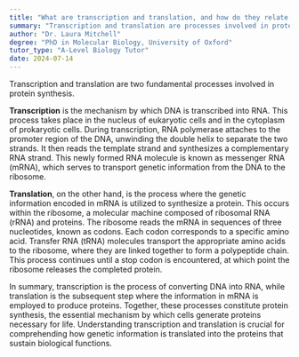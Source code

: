 ```yaml
---
title: "What are transcription and translation, and how do they relate to protein synthesis?"
summary: "Transcription and translation are processes involved in protein synthesis."
author: "Dr. Laura Mitchell"
degree: "PhD in Molecular Biology, University of Oxford"
tutor_type: "A-Level Biology Tutor"
date: 2024-07-14
---
```


Transcription and translation are two fundamental processes involved in protein synthesis.

**Transcription** is the mechanism by which DNA is transcribed into RNA. This process takes place in the nucleus of eukaryotic cells and in the cytoplasm of prokaryotic cells. During transcription, RNA polymerase attaches to the promoter region of the DNA, unwinding the double helix to separate the two strands. It then reads the template strand and synthesizes a complementary RNA strand. This newly formed RNA molecule is known as messenger RNA (mRNA), which serves to transport genetic information from the DNA to the ribosome.

**Translation**, on the other hand, is the process where the genetic information encoded in mRNA is utilized to synthesize a protein. This occurs within the ribosome, a molecular machine composed of ribosomal RNA (rRNA) and proteins. The ribosome reads the mRNA in sequences of three nucleotides, known as codons. Each codon corresponds to a specific amino acid. Transfer RNA (tRNA) molecules transport the appropriate amino acids to the ribosome, where they are linked together to form a polypeptide chain. This process continues until a stop codon is encountered, at which point the ribosome releases the completed protein.

In summary, transcription is the process of converting DNA into RNA, while translation is the subsequent step where the information in mRNA is employed to produce proteins. Together, these processes constitute protein synthesis, the essential mechanism by which cells generate proteins necessary for life. Understanding transcription and translation is crucial for comprehending how genetic information is translated into the proteins that sustain biological functions.
    
